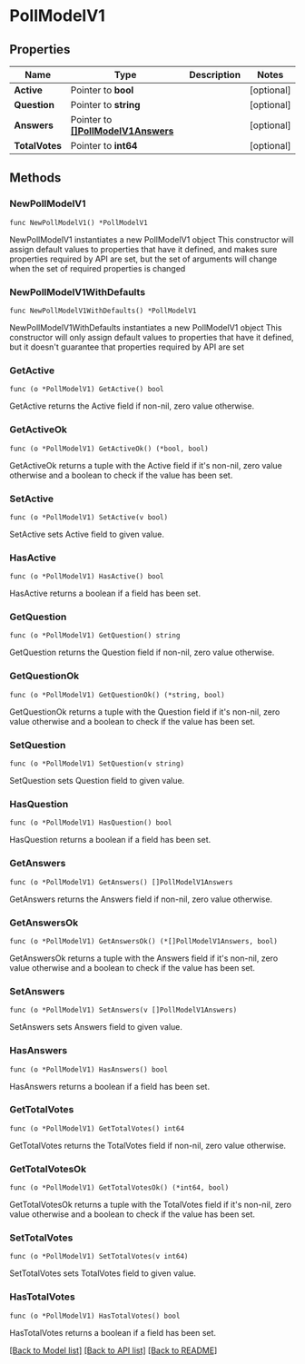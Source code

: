 # PollModelV1

## Properties

Name | Type | Description | Notes
------------ | ------------- | ------------- | -------------
**Active** | Pointer to **bool** |  | [optional] 
**Question** | Pointer to **string** |  | [optional] 
**Answers** | Pointer to [**[]PollModelV1Answers**](PollModelV1Answers.md) |  | [optional] 
**TotalVotes** | Pointer to **int64** |  | [optional] 

## Methods

### NewPollModelV1

`func NewPollModelV1() *PollModelV1`

NewPollModelV1 instantiates a new PollModelV1 object
This constructor will assign default values to properties that have it defined,
and makes sure properties required by API are set, but the set of arguments
will change when the set of required properties is changed

### NewPollModelV1WithDefaults

`func NewPollModelV1WithDefaults() *PollModelV1`

NewPollModelV1WithDefaults instantiates a new PollModelV1 object
This constructor will only assign default values to properties that have it defined,
but it doesn't guarantee that properties required by API are set

### GetActive

`func (o *PollModelV1) GetActive() bool`

GetActive returns the Active field if non-nil, zero value otherwise.

### GetActiveOk

`func (o *PollModelV1) GetActiveOk() (*bool, bool)`

GetActiveOk returns a tuple with the Active field if it's non-nil, zero value otherwise
and a boolean to check if the value has been set.

### SetActive

`func (o *PollModelV1) SetActive(v bool)`

SetActive sets Active field to given value.

### HasActive

`func (o *PollModelV1) HasActive() bool`

HasActive returns a boolean if a field has been set.

### GetQuestion

`func (o *PollModelV1) GetQuestion() string`

GetQuestion returns the Question field if non-nil, zero value otherwise.

### GetQuestionOk

`func (o *PollModelV1) GetQuestionOk() (*string, bool)`

GetQuestionOk returns a tuple with the Question field if it's non-nil, zero value otherwise
and a boolean to check if the value has been set.

### SetQuestion

`func (o *PollModelV1) SetQuestion(v string)`

SetQuestion sets Question field to given value.

### HasQuestion

`func (o *PollModelV1) HasQuestion() bool`

HasQuestion returns a boolean if a field has been set.

### GetAnswers

`func (o *PollModelV1) GetAnswers() []PollModelV1Answers`

GetAnswers returns the Answers field if non-nil, zero value otherwise.

### GetAnswersOk

`func (o *PollModelV1) GetAnswersOk() (*[]PollModelV1Answers, bool)`

GetAnswersOk returns a tuple with the Answers field if it's non-nil, zero value otherwise
and a boolean to check if the value has been set.

### SetAnswers

`func (o *PollModelV1) SetAnswers(v []PollModelV1Answers)`

SetAnswers sets Answers field to given value.

### HasAnswers

`func (o *PollModelV1) HasAnswers() bool`

HasAnswers returns a boolean if a field has been set.

### GetTotalVotes

`func (o *PollModelV1) GetTotalVotes() int64`

GetTotalVotes returns the TotalVotes field if non-nil, zero value otherwise.

### GetTotalVotesOk

`func (o *PollModelV1) GetTotalVotesOk() (*int64, bool)`

GetTotalVotesOk returns a tuple with the TotalVotes field if it's non-nil, zero value otherwise
and a boolean to check if the value has been set.

### SetTotalVotes

`func (o *PollModelV1) SetTotalVotes(v int64)`

SetTotalVotes sets TotalVotes field to given value.

### HasTotalVotes

`func (o *PollModelV1) HasTotalVotes() bool`

HasTotalVotes returns a boolean if a field has been set.


[[Back to Model list]](../README.md#documentation-for-models) [[Back to API list]](../README.md#documentation-for-api-endpoints) [[Back to README]](../README.md)


